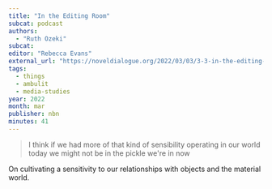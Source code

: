 ```yaml
---
title: "In the Editing Room"
subcat: podcast
authors:
  - "Ruth Ozeki"
subcat: 
editor: "Rebecca Evans"
external_url: "https://noveldialogue.org/2022/03/03/3-3-in-the-editing-room-with-ruth-ozeki-and-rebecca-evans-eh/"
tags:
  - things
  - ambulit
  - media-studies
year: 2022
month: mar
publisher: nbn
minutes: 41
---
```


> I think if we had more of that kind of sensibility operating in our world today we might not be in the pickle we're in now

On cultivating a sensitivity to our relationships with objects and the material world.
